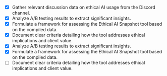 - [x] Gather relevant discussion data on ethical AI usage from the Discord channel.
- [x] Analyze A/B testing results to extract significant insights.
- [x] Formulate a framework for assessing the Ethical AI Snapshot tool based on the compiled data.
- [x] Document clear criteria detailing how the tool addresses ethical implications and client value.
- [x] Analyze A/B testing results to extract significant insights.
- [x] Formulate a framework for assessing the Ethical AI Snapshot tool based on the compiled data.
- [ ] Document clear criteria detailing how the tool addresses ethical implications and client value.